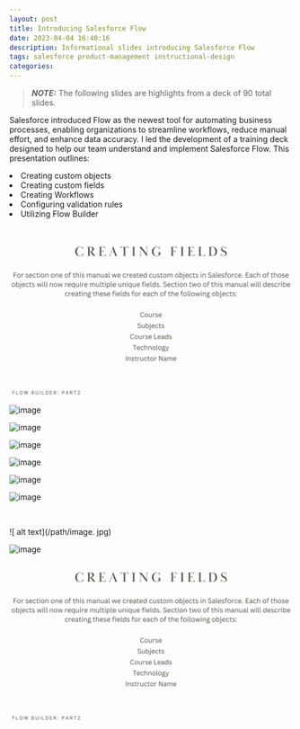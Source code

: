 ```yaml
---
layout: post
title: Introducing Salesforce Flow
date: 2023-04-04 16:40:16
description: Informational slides introducing Salesforce Flow
tags: salesforce product-management instructional-design
categories:
---
```

> **_NOTE:_**  The following slides are highlights from a deck of 90 total slides.

Salesforce introduced Flow as the newest tool for automating business processes, enabling organizations to streamline workflows, reduce manual effort, and enhance data accuracy. I led the development of a training deck designed to help our team understand and implement Salesforce Flow. This presentation outlines:

<li>Creating custom objects</li>
<li>Creating custom fields</li>
<li>Creating Workflows</li>
<li>Configuring validation rules</li>
<li>Utilizing Flow Builder</li>

<br>

![alt text](assets/img/11.png)

![image](12.png)

![image](13.png)

![image](14.png)

![image](15.png)

![image](16.png)

![image](17.png)

<br>

![ alt text](/path/image. jpg)

![image](adrianperkins369.github.io/assets/img/11.png)

![alt text](../assets/img/11.png)